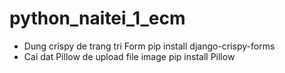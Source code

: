 # python_naitei_1_ecm
- Dung crispy de trang tri Form
pip install django-crispy-forms
- Cai dat Pillow de upload file image
pip install Pillow
